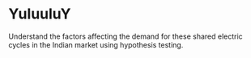 # YuluuluY
Understand the factors affecting the demand for these shared electric cycles in the Indian market using hypothesis testing.

